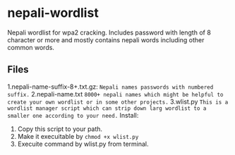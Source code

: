 # nepali-wordlist
Nepali wordlist for wpa2 cracking. Includes password with length of 8 character or more and mostly contains nepali words including other common words.

## Files 
 1.nepali-name-suffix-8+.txt.gz:
  `Nepali names passwords with numbered suffix.`
 2.nepali-name.txt
  `8000+ nepali names which might be helpful to create your own wordlist or in some other projects.`
 3.wlist.py
  `This is a wordlist manager script which can strip down larg wordlist to a smaller one according to your need.`
  Install:
   1. Copy this script to your path.
   2. Make it execuitable by `chmod +x wlist.py`
   3. Execuite command by wlist.py from terminal.
